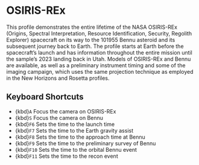 # OSIRIS-REx
This profile demonstrates the entire lifetime of the NASA OSIRIS-REx (Origins, Spectral Interpretation, Resource Identification, Security, Regolith Explorer) spacecraft on its way to the 101955 Bennu asteroid and its subsequent journey back to Earth. The profile starts at Earth before the spacecraft’s launch and has information throughout the entire mission until the sample’s 2023 landing back in Utah. Models of OSIRIS-REx and Bennu are available, as well as a preliminary instrument timing and some of the imaging campaign, which uses the same projection technique as employed in the New Horizons and Rosetta profiles.

## Keyboard Shortcuts
  - {kbd}`A` Focus the camera on OSIRIS-REx
  - {kbd}`S` Focus the camera on Bennu
  - {kbd}`F6` Sets the time to the launch time
  - {kbd}`F7` Sets the time to the Earth gravity assist
  - {kbd}`F8` Sets the time to the approach time at Bennu
  - {kbd}`F9` Sets the time to the preliminary survey of Bennu
  - {kbd}`F10` Sets the time to the orbital Bennu event
  - {kbd}`F11` Sets the time to the recon event
